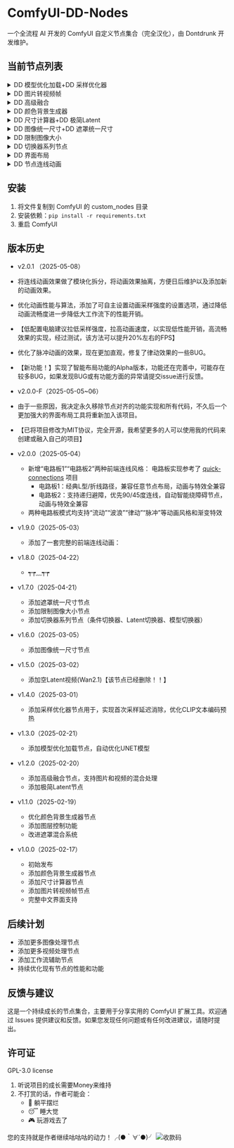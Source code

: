 # ComfyUI-DD-Nodes

一个全流程 AI 开发的 ComfyUI 自定义节点集合（完全汉化），由 Dontdrunk 开发维护。

## 当前节点列表

<details>
  <summary>DD 模型优化加载+DD 采样优化器</summary>

高性能的模型加载优化器，支持智能加载和多种优化模式：
- 支持标准加载和分步加载两种方式
- 内置智能模式（针对模型大小与电脑配置自动选择最佳加载方案）
- 支持所有通过UNET节点进行加载的模型

- 模型首次采样速度优化器，消除首次采样延迟

![2131](https://github.com/user-attachments/assets/85c3f36b-f51a-4651-b4f7-9ff0d9f78170)

</details>

<details>
  <summary>DD 图片转视频帧</summary>

- 高效的图片转视频帧转换器

![微信截图_20250217231533](https://github.com/user-attachments/assets/66c05a9c-c33b-4813-b434-d3c5928067c5)

</details>

<details>
  <summary>DD 高级融合</summary>

- 强大的图像和视频融合处理器


![QQ2025220-185810-HD 00_00_00-00_00_30](https://github.com/user-attachments/assets/2a50614f-1911-4fd8-bc2e-8d2bece91e73)

</details>

<details>
  <summary>DD 颜色背景生成器</summary>

- 高级颜色背景生成器，支持多种颜色模式和图层控制

  
![123213](https://github.com/user-attachments/assets/141b1585-0d02-47f1-9d51-2d12eccc6403)

</details>

<details>
  <summary>DD 尺寸计算器+DD 极简Latent</summary>

- 极简的图像尺寸计算器与Latent 空间生成器

![123](https://github.com/user-attachments/assets/dca647bf-1c8f-4947-ad14-c7ad00e98d10)

</details>

<details>
  <summary>DD 图像统一尺寸+DD 遮罩统一尺寸</summary>

- 多功能图像和视频与遮罩的尺寸统一处理器

![2](https://github.com/user-attachments/assets/58629a1d-f331-4fd6-aabe-de7158d6fdda)

</details>

<details>
  <summary>DD 限制图像大小</summary>

- 智能图像尺寸限制器，确保图像在指定的最大和最小尺寸范围内

![3](https://github.com/user-attachments/assets/d2fac125-fad3-4f51-9b91-39d0be4c7753)

</details>

<details>
  <summary>DD 切换器系列节点</summary>

- 简化工作流程，提高处理灵活性

![2](https://github.com/user-attachments/assets/54690c0c-3627-4970-9bc0-ef58ca4be2f7)

</details>

<details>
  <summary>DD 界面布局</summary>

-已实现Alpha版本，可以随机或指定节点标题的颜色，可以对杂乱工作流做快速的模块化分类整理

</details>

<details>
  <summary>DD 节点连线动画</summary>

为 ComfyUI 节点连线提供多种炫酷动画效果，支持自定义风格：
- 支持“流动”、“波浪”、“律动”、“脉冲”等多种动画风格
- 动画参数可自定义（线宽、速度、特效等）

</details>

## 安装

1. 将文件复制到 ComfyUI 的 custom_nodes 目录
2. 安装依赖：`pip install -r requirements.txt`
3. 重启 ComfyUI

## 版本历史
- v2.0.1  （2025-05-08）
- 将连线动画效果做了模块化拆分，将动画效果抽离，方便日后维护以及添加新的动画效果。
- 优化动画性能与算法，添加了可自主设置动画采样强度的设置选项，通过降低动画流畅度进一步降低大工作流下的性能开销。
- 【低配置电脑建议拉低采样强度，拉高动画速度，以实现低性能开销，高流畅效果的实现，经过测试，该方法可以提升20%左右的FPS】
- 优化了脉冲动画的效果，现在更加直观，修复了律动效果的一些BUG。
- 【新功能！】实现了智能布局功能的Alpha版本，功能还在完善中，可能存在较多BUG，如果发现BUG或有功能方面的异常请提交issue进行反馈。

- v2.0.0-F（2025-05-05~06）
- 由于一些原因，我决定永久移除节点对齐的功能实现和所有代码，不久后一个更加强大的界面布局工具将重新加入该项目。
- 【已将项目修改为MIT协议，完全开源，我希望更多的人可以使用我的代码来创建或融入自己的项目】

- v2.0.0（2025-05-04）
  - 新增“电路板1”“电路板2”两种前端连线风格：
     电路板实现参考了 [quick-connections](https://github.com/niknah/quick-connections) 项目
    - 电路板1：经典L型/折线路径，兼容任意节点布局，动画与特效全兼容
    - 电路板2：支持递归避障，优先90/45度连线，自动智能绕障碍节点，动画与特效全兼容
  - 两种电路板模式均支持“流动”“波浪”“律动”“脉冲”等动画风格和渐变特效

- v1.9.0（2025-05-03）
  - 添加了一套完整的前端连线动画：

- v1.8.0（2025-04-22）
  - ┭┮﹏┭┮

- v1.7.0（2025-04-21）
  - 添加遮罩统一尺寸节点
  - 添加限制图像大小节点
  - 添加切换器系列节点（条件切换器、Latent切换器、模型切换器）

- v1.6.0（2025-03-05）
  - 添加图像统一尺寸节点

- v1.5.0（2025-03-02）
  - 添加空Latent视频(Wan2.1)【该节点已经删除！！】

- v1.4.0（2025-03-01）
  - 添加采样优化器节点用于，实现首次采样延迟消除，优化CLIP文本编码预热

- v1.3.0（2025-02-21）
  - 添加模型优化加载节点，自动优化UNET模型

- v1.2.0（2025-02-20）
  - 添加高级融合节点，支持图片和视频的混合处理
  - 添加极简Latent节点

- v1.1.0（2025-02-19）
  - 优化颜色背景生成器节点
  - 添加图层控制功能
  - 改进遮罩混合系统

- v1.0.0（2025-02-17）
  - 初始发布
  - 添加颜色背景生成器节点
  - 添加尺寸计算器节点
  - 添加图片转视频帧节点
  - 完整中文界面支持

## 后续计划

- 添加更多图像处理节点
- 添加更多视频处理节点
- 添加工作流辅助节点
- 持续优化现有节点的性能和功能

## 反馈与建议

这是一个持续成长的节点集合，主要用于分享实用的 ComfyUI 扩展工具。欢迎通过 Issues 提供建议和反馈。如果您发现任何问题或有任何改进建议，请随时提出。

## 许可证

GPL-3.0 license

1. 听说项目的成长需要Money来维持 
2. 不打赏的话，作者可能会：
   - 🦥 躺平摆烂
   - 😴 睡大觉
   - 🎮 玩游戏去了

您的支持就是作者继续咕咕咕的动力！╭(●｀∀´●)╯
![收款码](https://github.com/user-attachments/assets/77c99c94-3854-4c12-81cf-09c9f76099ac)


